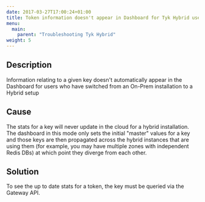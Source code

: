 ```yaml
---
date: 2017-03-27T17:00:24+01:00
title: Token information doesn't appear in Dashboard for Tyk Hybrid users
menu:
  main:
    parent: "Troubleshooting Tyk Hybrid"
weight: 5 
---
```


## Description

Information relating to a given key doesn't automatically appear in the Dashboard for users who have switched from an On-Prem installation to a Hybrid setup

## Cause

The stats for a key will never update in the cloud for a hybrid installation. The dashboard in this mode only sets the initial "master" values for a key and those keys are then propagated across the hybrid instances that are using them (for example, you may have multiple zones with independent Redis DBs) at which point they diverge from each other.

## Solution

To see the up to date stats for a token, the key must be queried via the Gateway API.